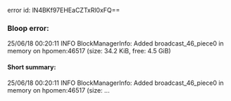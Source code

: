 error id: lN4BKf97EHEaCZTxRl0xFQ==
### Bloop error:

25/06/18 00:20:11 INFO BlockManagerInfo: Added broadcast_46_piece0 in memory on hpomen:46517 (size: 34.2 KiB, free: 4.5 GiB)
#### Short summary: 

25/06/18 00:20:11 INFO BlockManagerInfo: Added broadcast_46_piece0 in memory on hpomen:46517 (size: ...